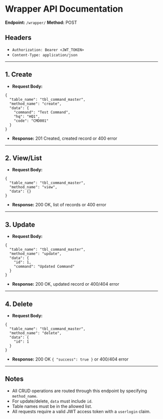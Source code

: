 # Wrapper API Documentation

**Endpoint:** `/wrapper/`
**Method:** POST

## Headers
- `Authorization: Bearer <JWT_TOKEN>`
- `Content-Type: application/json`

---

## 1. Create
- **Request Body:**
```
{
  "table_name": "tbl_command_master",
  "method_name": "create",
  "data": {
    "command": "Test Command",
    "hq": "HQ1",
    "code": "CMD001"
  }
}
```
- **Response:** 201 Created, created record or 400 error

---

## 2. View/List
- **Request Body:**
```
{
  "table_name": "tbl_command_master",
  "method_name": "view",
  "data": {}
}
```
- **Response:** 200 OK, list of records or 400 error

---

## 3. Update
- **Request Body:**
```
{
  "table_name": "tbl_command_master",
  "method_name": "update",
  "data": {
    "id": 1,
    "command": "Updated Command"
  }
}
```
- **Response:** 200 OK, updated record or 400/404 error

---

## 4. Delete
- **Request Body:**
```
{
  "table_name": "tbl_command_master",
  "method_name": "delete",
  "data": {
    "id": 1
  }
}
```
- **Response:** 200 OK `{ "success": true }` or 400/404 error

---

## Notes
- All CRUD operations are routed through this endpoint by specifying `method_name`.
- For update/delete, `data` must include `id`.
- Table names must be in the allowed list.
- All requests require a valid JWT access token with a `userlogin` claim.
